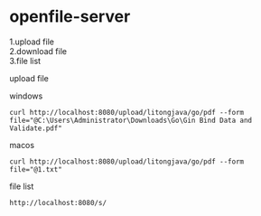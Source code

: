 # openfile-server

1.upload file   
2.download file  
3.file list  

upload file

windows
```
curl http://localhost:8080/upload/litongjava/go/pdf --form file="@C:\Users\Administrator\Downloads\Go\Gin Bind Data and Validate.pdf"
```

macos
```
curl http://localhost:8080/upload/litongjava/go/pdf --form file="@1.txt"
```

file list
```
http://localhost:8080/s/
```